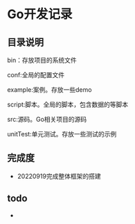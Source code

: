 # Go开发记录

## 目录说明
bin：存放项目的系统文件

conf:全局的配置文件

example:案例。存放一些demo

script:脚本。全局的脚本，包含数据的等脚本

src:源码。Go相关项目的源码

unitTest:单元测试。存放一些测试的示例

## 完成度
- 20220919完成整体框架的搭建

## todo
- 
